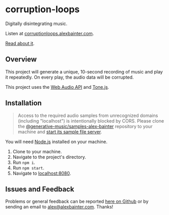 # corruption-loops

Digitally disintegrating music.

Listen at [corruptionloops.alexbainter.com](https://corruptionloops.alexbainter.com).

[Read about it](https://medium.com/@metalex9/the-corruption-loops-96abcc0d087c?source=friends_link&sk=55efdb44a11e1dd5a2403c447f0592e7).

## Overview

This project will generate a unique, 10-second recording of music and play it repeatedly. On every play, the audio data will be corrupted.

This project uses the [Web Audio API](https://developer.mozilla.org/en-US/docs/Web/API/Web_Audio_API) and [Tone.js](https://tonejs.github.io/).

## Installation

> Access to the required audio samples from unrecognized domains (including "localhost") is intentionally blocked by CORS. Please clone the [@generative-music/samples-alex-bainter](https://github.com/generative-music/samples-alex-bainter) repository to your machine and [start its sample file server](https://github.com/generative-music/samples-alex-bainter#serving-locally-with-docker).

You will need [Node.js](https://nodejs.org/en/) installed on your machine.

1. Clone to your machine.
2. Navigate to the project's directory.
3. Run `npm i`.
4. Run `npm start`.
5. Navigate to [localhost:8080](http://localhost:8080).

## Issues and Feedback

Problems or general feedback can be reported [here on Github](https://github.com/generative-music/corruption-loops/issues) or by sending an email to alex@alexbainter.com. Thanks!

